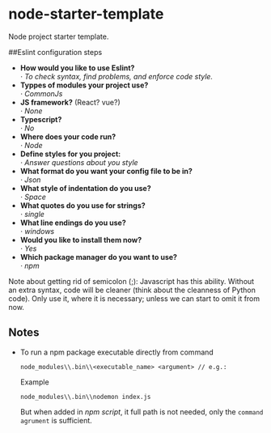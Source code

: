 # node-starter-template
Node project starter template.

##Eslint configuration steps
* **How would you like to use Eslint?**  
  · *To check syntax, find problems, and enforce code style.*  
* **Typpes of modules your project use?**  
  · *CommonJs*  
* **JS framework?** (React? vue?)  
  · *None*  
* **Typescript?**  
  · *No*  
* **Where does your code run?**  
  · *Node*  
* **Define styles for you project:**  
  · *Answer questions about you style*  
* **What format do you want your config file to be in?**  
  · *Json*  
* **What style of indentation do you use?**  
  · *Space*  
* **What quotes do you use for strings?**  
  · *single*  
* **What line endings do you use?**  
  · *windows*  
* **Would you like to install them now?**  
  · *Yes*  
* **Which package manager do you want to use?**  
  · *npm*

Note about getting rid of semicolon (;): Javascript has this ability. Without an extra syntax, code will be cleaner (think about the cleanness of Python code). Only use it, where it is necessary; unless we can start to omit it from now.


## Notes
* To run a npm package executable directly from command
  ```
  node_modules\\.bin\\<executable_name> <argument> // e.g.: 
  ```

  Example
  ```
  node_modules\\.bin\\nodemon index.js
  ```
  But when added in *npm script*, it full path is not needed, only the `command agrument` is sufficient.
  
